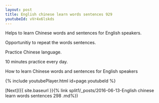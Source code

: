 ```yaml
---
layout: post
title: English chinese learn words sentences 929 
youtubeId: vVr4x6lskds
---
```

 
 
Helps to learn Chinese words and sentences for English speakers.

Opportunitiy to repeat the words sentences. 

Practice Chinese language. 
 
10 minutes practice every day. 
 
How to learn Chinese words and sentences for English speakers 
 
{% include youtubePlayer.html id=page.youtubeId %}
 
 
[Next]({{ site.baseurl }}{% link  split1/_posts/2016-06-13-English chinese learn words sentences 298 .md%})
 
